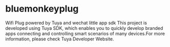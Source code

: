 # bluemonkeyplug
Wifi Plug powered by Tuya and wechat little app sdk
This project is developed using Tuya SDK, which enables you to quickly develop branded apps connecting and controlling smart scenarios of many devices.For more information, please check Tuya Developer Website.

